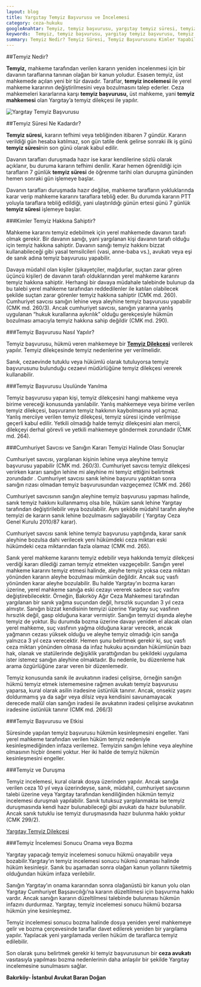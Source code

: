 ```yaml
---
layout: blog
title: Yargıtay Temyiz Başvurusu ve İncelemesi
category: ceza-hukuku
googleAnahtar: Temyiz, temyiz başvurusu, yargıtay temyiz süresi, temyiz dilekçesi, Ceza avukatı, avukat, ağır ceza avukatı, bakırköy avukat, istanbul avukat
keywords:  Temyiz, temyiz başvurusu, yargıtay temyiz başvurusu, temyiz dilekçesi, Ceza avukatı, avukat, ağır ceza avukatı, bakırköy avukat, istanbul avukat, temyiz başvuru dilekçesi, temyiz süresi
summary: Temyiz Nedir? Temyiz Süresi, Temyiz Başvurusunu Kimler Yapabilir? Yargıtay Temyiz İncelemesi Duruşmalı mıdır? Temyiz İncelemesi Sonucu Bozma veya Onama Kararı
---
```


##Temyiz Nedir?

**Temyiz,** mahkeme tarafından verilen kararın yeniden incelenmesi için bir davanın taraflarına tanınan olağan bir kanun yoludur.  Esasen temyiz, üst mahkemede açılan yeni bir tür davadır. Taraflar, **temyiz incelemesi** ile yerel mahkeme kararının değiştirilmesini veya bozulmasını talep ederler. Ceza mahkemeleri kararlarına karşı **temyiz başvurusu,**  üst mahkeme,  yani  **temyiz mahkemesi**  olan  Yargıtay’a temyiz dilekçesi  ile yapılır.


![Yargıtay Temyiz Başvurusu](https://camo.githubusercontent.com/e13824900dd05c77aa7cc5d1a4e9ae7a40169f17/687474703a2f2f692e68697a6c69726573696d2e636f6d2f3750426f426d2e6a7067 "Yargıtay Temyiz Başvurusu")

##Temyiz Süresi Ne Kadardır?

**Temyiz süresi,**  kararın tefhimi veya tebliğinden itibaren 7 gündür. Kararın verildiği gün hesaba katılmaz, son gün tatile denk gelirse sonraki ilk iş günü **temyiz süresi**nin  son günü olarak kabul edilir.

Davanın tarafları duruşmada hazır ise karar kendilerine sözlü olarak açıklanır, bu duruma kararın tefhimi denilir. Karar hemen öğrenildiği için tarafların 7 günlük **temyiz süresi**  de öğrenme tarihi olan duruşma gününden hemen sonraki gün işlemeye başlar.

Davanın tarafları duruşmada hazır değilse, mahkeme tarafların yokluklarında karar verip mahkeme kararını taraflara tebliğ eder.  Bu durumda kararın PTT yoluyla taraflara tebliğ edildiği, yani ulaştırıldığı günün ertesi günü 7 günlük **temyiz süresi**  işlemeye başlar.

###Kimler Temyiz Hakkına Sahiptir?

Mahkeme kararını temyiz edebilmek için yerel mahkemede davanın tarafı olmak gerekir. Bir davanın sanığı, yani yargılanan kişi davanın tarafı olduğu için temyiz hakkına sahiptir. Davanın sanığı temyiz hakkını bizzat kullanabileceği gibi yasal temsilcileri (vasi, anne-baba vs.), avukatı  veya eşi de sanık adına temyiz başvurusu yapabilir.

Davaya müdahil olan kişiler (şikayetçiler, mağdurlar, suçtan zarar gören üçüncü kişiler) de davanın tarafı olduklarından yerel mahkeme kararını temyiz hakkına sahiptir. Herhangi bir davaya müdahale talebinde bulunup da bu talebi yerel mahkeme tarafından reddedilenler  ile katılan olabilecek şekilde suçtan zarar görenler temyiz hakkına sahiptir (CMK md. 260).
Cumhuriyet savcısı sanığın lehine veya aleyhine temyiz başvurusu yapabilir (CMK md. 260/3). Ancak cumhuriyet savcısı, sanığın yararına yanlış uygulanan “hukuk kurallarına aykırılık” olduğu gerekçesiyle hükmün bozulması amacıyla temyiz hakkına sahip değildir (CMK md. 290).

###Temyiz Başvurusu Nasıl Yapılır?


Temyiz başvurusu, hükmü veren mahkemeye bir [**Temyiz Dilekçesi**](http://barandogan.av.tr/blog/ceza-hukuku/temyiz-dilekcesi-ornegi.html) verilerek yapılır. Temyiz dilekçesinde temyiz nedenlerine yer verilmelidir.

Sanık, cezaevinde tutuklu veya hükümlü olarak tutuluyorsa temyiz başvurusunu bulunduğu cezaevi müdürlüğüne temyiz dilekçesi vererek kullanabilir.

###Temyiz Başvurusu Usulünde Yanılma

Temyiz başvurusu yapan kişi, temyiz dilekçesini hangi mahkeme veya birime vereceği konusunda yanılabilir. Yanlış mahkemeye veya birime verilen temyiz dilekçesi, başvuranın temyiz hakkının kaybolmasına yol açmaz. Yanlış merciiye verilen temyiz dilekçesi, temyiz süresi içinde verilmişse geçerli kabul edilir. Yetkili olmadığı halde temyiz dilekçesini alan mercii, dilekçeyi derhal  görevli  ve yetkili mahkemeye göndermek zorundadır  (CMK md. 264).

###Cumhuriyet Savcısı ve Sanığın Kararı Temyizi Halinde Olası Sonuçlar

Cumhuriyet savcısı, yargılanan kişinin lehine veya aleyhine temyiz başvurusu yapabilir (CMK md. 260/3). Cumhuriyet savcısı temyiz dilekçesi verirken kararı sanığın lehine mi aleyhine mi temyiz ettiğini belirtmek  zorundadır . Cumhuriyet savcısı sanık lehine başvuru yaptıktan sonra sanığın rızası olmadan temyiz başvurusundan vazgeçemez (CMK md. 266)

Cumhuriyet savcısının sanığın aleyhine temyiz başvurusu yapması halinde, sanık temyiz hakkını kullanmamış olsa bile, hüküm sanık lehine Yargıtay tarafından değiştirilebilir veya bozulabilir.  Aynı şekilde müdahil tarafın aleyhe temyizi de kararın sanık lehine bozulmasını sağlayabilir ( Yargıtay Ceza Genel Kurulu 2010/87 karar).

Cumhuriyet savcısı sanık lehine temyiz başvurusu yaptığında,  karar sanık aleyhine bozulsa dahi verilecek yeni hükümdeki ceza miktarı eski hükümdeki ceza miktarından fazla olamaz (CMK md. 265).

Sanık yerel mahkeme kararını temyiz edebilir veya hakkında temyiz dilekçesi verdiği kararı dilediği zaman temyiz etmekten vazgeçebilir. Sanığın yerel mahkeme kararını temyiz etmesi halinde, aleyhe temyiz yoksa ceza miktarı yönünden kararın aleyhe bozulması mümkün değildir. Ancak suç vasfı yönünden karar aleyhe bozulabilir. Bu halde Yargıtay’ın bozma kararı üzerine,  yerel mahkeme sanığa eski cezayı vererek sadece suç vasfını değiştirebilecektir. Örneğin, Bakırköy Ağır Ceza Mahkemesi tarafından yargılanan bir sanık yağma suçundan değil, hırsızlık suçundan 3 yıl ceza almıştır. Sanığın bizzat kendisinin temyizi üzerine Yargıtay suç vasfının hırsızlık değil, gasp olduğuna karar vermiştir. Sanığın temyizi dışında aleyhe temyiz de yoktur. Bu durumda bozma üzerine davayı yeniden el alacak olan yerel mahkeme, suç vasfının yağma olduğuna karar verecek, ancak yağmanın cezası yüksek olduğu ve aleyhe temyiz olmadığı için sanığa yalnızca 3 yıl ceza verecektir. Hemen şunu belirtmek gerekir ki, suç vasfı ceza miktarı yönünden olmasa da infaz hukuku açısından hükümlünün bazı hak, olanak ve statülerinde değişiklik yarattığından bu şekildeki uygulama ister istemez sanığın aleyhine olmaktadır. Bu nedenle, bu düzenleme hak arama özgürlüğüne zarar veren bir düzenlemedir.

Temyiz konusunda sanık ile avukatının iradesi çelişirse, örneğin sanığın hükmü temyiz etmek istememesine rağmen  avukatı temyiz başvurusu yaparsa, kural olarak asilin iradesine üstünlük tanınır. Ancak,  onsekiz  yaşını doldurmamış ya da sağır veya dilsiz veya kendisini savunamayacak derecede malûl olan sanığın iradesi ile avukatının  iradesi çelişirse avukatının iradesine üstünlük tanınır (CMK md.  266/3)

###Temyiz Başvurusu ve Etkisi

Süresinde yapılan temyiz başvurusu hükmün kesinleşmesini engeller. Yani yerel mahkeme tarafından verilen hüküm temyiz nedeniyle kesinleşmediğinden infaza verilemez. Temyizin sanığın lehine veya aleyhine olmasının hiçbir önemi yoktur. Her iki halde de temyiz hükmün kesinleşmesini engeller.

###Temyiz ve Duruşma

Temyiz incelemesi, kural olarak dosya üzerinden yapılır. Ancak sanığa verilen ceza 10 yıl veya üzerindeyse, sanık, müdahil, cumhuriyet savcısının talebi üzerine veya Yargıtay tarafından kendiliğinden hükmün temyiz incelemesi duruşmalı yapılabilir.
Sanık tutuksuz yargılanmakta ise temyiz duruşmasında kendi hazır bulunabileceği gibi avukatı da hazır bulunabilir. Ancak sanık tutuklu ise temyiz duruşmasında hazır bulunma hakkı yoktur (CMK 299/2).

[Yargıtay Temyiz Dilekçesi](https://camo.githubusercontent.com/e162db5ffa0d03ce19c3582b3a7ff183767598a5/687474703a2f2f692e68697a6c69726573696d2e636f6d2f317270594a312e6a7067 "Yargıtay Temyiz Dilekçesi")


###Temyiz İncelemesi Sonucu Onama veya Bozma

Yargıtay yapacağı temyiz incelemesi sonucu hükmü onayabilir veya bozabilir.Yargıtay’ın temyiz incelemesi sonucu hükmü onaması halinde hüküm kesinleşir. Sanık bu aşamadan sonra olağan kanun yollarını tüketmiş olduğundan hüküm infaza verilebilir. 

Sanığın Yargıtay’ın onama kararından sonra olağanüstü bir kanun yolu olan Yargıtay Cumhuriyet Başsavcılığı’na kararın düzeltilmesi için başvurma hakkı vardır. Ancak sanığın kararın düzeltilmesi talebinde bulunması hükmün infazını durdurmaz.
Yargıtay, temyiz incelemesi sonucu hükmü bozarsa hükmün yine kesinleşmez. 

Temyiz incelemesi sonucu bozma halinde dosya yeniden yerel mahkemeye gelir ve bozma çerçevesinde taraflar davet edilerek yeniden bir yargılama yapılır. Yapılacak yeni yargılamada verilen hüküm de taraflarca temyiz edilebilir.

Son olarak şunu belirtmek gerekir ki temyiz başvurusunun bir **ceza avukatı** vasıtasıyla yapılması bozma nedenlerinin daha anlaşılır bir şekilde Yargıtay incelemesine sunulmasını sağlar.



**Bakırköy- İstanbul Avukat Baran Doğan**



